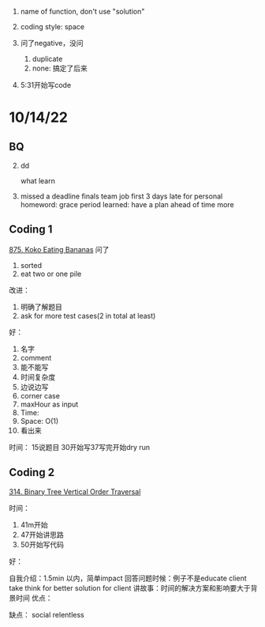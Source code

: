 1. name of function, don't use "solution"
2. coding style: space

3. 问了negative，没问
   1. duplicate
   2. none: 搞定了后来
4. 5:31开始写code

# 10/14/22

## BQ

2. dd

   what learn

3. missed a deadline
finals
team job first
3 days late for personal homeword: grace period
learned: have a plan ahead of time more

## Coding 1

[875. Koko Eating Bananas](https://leetcode.com/problems/koko-eating-bananas/)
问了

1. sorted
2. eat two or one pile

改进：

1. 明确了解题目
2. ask for more test cases(2 in total at least)

好：

1. 名字
2. comment
3. 能不能写
4. 时间复杂度
5. 边说边写
6. corner case
7. maxHour as input
8. Time:
9. Space: O(1)
10. 看出来

时间：
15说题目 30开始写37写完开始dry run

## Coding 2

[314. Binary Tree Vertical Order Traversal](https://leetcode.com/problems/binary-tree-vertical-order-traversal/)

时间：

1. 41m开始
2. 47开始讲思路
3. 50开始写代码

好：

自我介绍：1.5min 以内，简单impact
回答问题时候：例子不是educate client
take think for better solution for client
讲故事：时间的解决方案和影响要大于背景时间
优点：

缺点：
social
relentless
